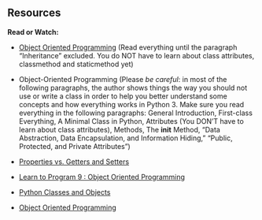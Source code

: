 ## Resources

**Read or Watch:**
- [Object Oriented Programming](https://python.swaroopch.com/oop.html) (Read everything until the paragraph “Inheritance” excluded. You do NOT have to learn about class attributes, classmethod and staticmethod yet)

- Object-Oriented Programming (Please *be careful*: in most of the following paragraphs, the author shows things the way you should not use or write a class in order to help you better understand some concepts and how everything works in Python 3. Make sure you read everything in the following paragraphs: General Introduction, First-class Everything, A Minimal Class in Python, Attributes (You DON’T have to learn about class attributes), Methods, The __init__ Method, “Data Abstraction, Data Encapsulation, and Information Hiding,” “Public, Protected, and Private Attributes”)

- [Properties vs. Getters and Setters](https://alx-intranet.hbtn.io/rltoken/Wy2djWXK5b4rnnYlAq_wlA)

- [Learn to Program 9 : Object Oriented Programming](https://www.youtube.com/watch?v=1AGyBuVCTeE&)

- [Python Classes and Objects](https://www.youtube.com/watch?v=apACNr7DC_s)

- [Object Oriented Programming](https://www.youtube.com/watch?v=-DP1i2ZU9gk)
